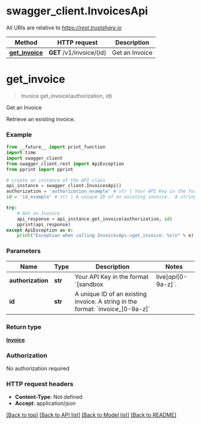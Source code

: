 # swagger_client.InvoicesApi

All URIs are relative to *https://rest.trustshare.io*

Method | HTTP request | Description
------------- | ------------- | -------------
[**get_invoice**](InvoicesApi.md#get_invoice) | **GET** /v1/invoice/{id} | Get an Invoice

# **get_invoice**
> Invoice get_invoice(authorization, id)

Get an Invoice

Retrieve an existing invoice.

### Example
```python
from __future__ import print_function
import time
import swagger_client
from swagger_client.rest import ApiException
from pprint import pprint

# create an instance of the API class
api_instance = swagger_client.InvoicesApi()
authorization = 'authorization_example' # str | Your API Key in the format `[sandbox|live]_api_[0-9a-z]`.
id = 'id_example' # str | A unique ID of an existing invoice.  A string in the format: `invoice_[0-9a-z]`

try:
    # Get an Invoice
    api_response = api_instance.get_invoice(authorization, id)
    pprint(api_response)
except ApiException as e:
    print("Exception when calling InvoicesApi->get_invoice: %s\n" % e)
```

### Parameters

Name | Type | Description  | Notes
------------- | ------------- | ------------- | -------------
 **authorization** | **str**| Your API Key in the format &#x60;[sandbox|live]_api_[0-9a-z]&#x60;. | 
 **id** | **str**| A unique ID of an existing invoice.  A string in the format: &#x60;invoice_[0-9a-z]&#x60; | 

### Return type

[**Invoice**](Invoice.md)

### Authorization

No authorization required

### HTTP request headers

 - **Content-Type**: Not defined
 - **Accept**: application/json

[[Back to top]](#) [[Back to API list]](../README.md#documentation-for-api-endpoints) [[Back to Model list]](../README.md#documentation-for-models) [[Back to README]](../README.md)

